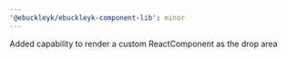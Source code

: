 ```yaml
---
'@ebuckleyk/ebuckleyk-component-lib': minor
---
```


Added capability to render a custom ReactComponent as the drop area

